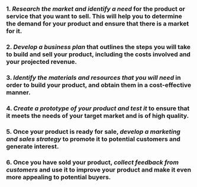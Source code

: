 ### 1. *Research the market and identify a need* for the product or service that you want to sell. This will help you to determine the demand for your product and ensure that there is a market for it.
### 2. *Develop a business plan* that outlines the steps you will take to build and sell your product, including the costs involved and your projected revenue.
### 3. *Identify the materials and resources that you will need* in order to build your product, and obtain them in a cost-effective manner.
### 4. *Create a prototype of your product and test it* to ensure that it meets the needs of your target market and is of high quality.
### 5. Once your product is ready for sale, *develop a marketing and sales strategy* to promote it to potential customers and generate interest.
### 6. Once you have sold your product, *collect feedback from customers* and use it to improve your product and make it even more appealing to potential buyers.
